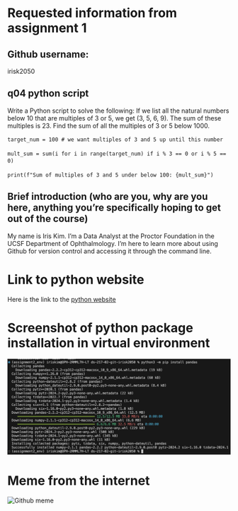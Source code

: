 # Requested information from assignment 1

## Github username:

irisk2050

## q04 python script
 
Write a Python script to solve the following: If we list all the natural numbers below 10 that are multiples of 3 or 5, we get (3, 5, 6, 9). The sum of these multiples is 23. Find the sum of all the multiples of 3 or 5 below 1000.

```
target_num = 100 # we want multiples of 3 and 5 up until this number
 
mult_sum = sum(i for i in range(target_num) if i % 3 == 0 or i % 5 == 0)
 
print(f"Sum of multiples of 3 and 5 under below 100: {mult_sum}")
```

## Brief introduction (who are you, why are you here, anything you’re specifically hoping to get out of the course)

My name is Iris Kim. I’m a Data Analyst at the Proctor Foundation in the UCSF Department of Ophthalmology. I’m here to learn more about using Github for version control and accessing it through the command line.
 
# Link to python website

Here is the link to the [python website](https://www.python.org)

# Screenshot of python package installation in virtual environment

![My screenshot](/assignment2-screenshot.png "Pandas installation")

# Meme from the internet

![Github meme](https://res.cloudinary.com/practicaldev/image/fetch/s--NUSRQ-3J--/c_limit%2Cf_auto%2Cfl_progressive%2Cq_auto%2Cw_880/https://i.redd.it/5iphhycu0io11.png)